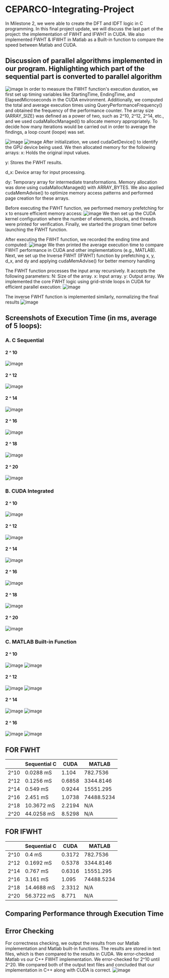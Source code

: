 # CEPARCO-Integrating-Project
In Milestone 2, we were able to create the DFT and IDFT logic in C programming. In this
final project update, we will discuss the last part of the project: the implementation of FWHT and
IFWHT in CUDA. We also implemented FWHT & IFWHT in Matlab as a Built-in function to compare the speed between
Matlab and CUDA.

## Discussion of parallel algorithms implemented in our program. Highlighting which part of the sequential part is converted to parallel algorithm
![image](https://github.com/user-attachments/assets/95d74559-ccbb-43e1-8e0d-6f2544a44ac5)
In order to measure the FWHT function's execution duration, we first set up timing variables like StartingTime, EndingTime, and ElapsedMicroseconds in the CUDA environment.  Additionally, we computed the total and average execution times using QueryPerformanceFrequency() and obtained the frequency of the performance counter.  The array size (ARRAY_SIZE) was defined as a power of two, such as 2^10, 2^12, 2^14, etc., and we used cudaMallocManaged() to allocate memory appropriately.  To decide how many iterations would be carried out in order to average the findings, a loop count (loope) was set.

![image](https://github.com/user-attachments/assets/6049963f-402a-40fa-8e2e-073998035d0d)
![image](https://github.com/user-attachments/assets/52a5d0ff-7a37-4ce6-996d-7fa88e1df9b6)
After initialization, we used cudaGetDevice() to identify the GPU device being used. We then allocated memory for the following arrays:
  x: Holds the original input values.

  y: Stores the FWHT results.

  d_x: Device array for input processing.

  dy: Temporary array for intermediate transformations.
Memory allocation was done using cudaMallocManaged() with ARRAY_BYTES. We also applied cudaMemAdvise() to optimize memory access patterns and performed page creation for these arrays.

Before executing the FWHT function, we performed memory prefetching for x to ensure efficient memory access:
![image](https://github.com/user-attachments/assets/1844fd10-43e1-4f78-8e39-aa720be33a5a)
We then set up the CUDA kernel configuration where the number of elements, blocks, and threads were printed for verification. Finally, we started the program timer before launching the FWHT function.

After executing the FWHT function, we recorded the ending time and computed:
![image](https://github.com/user-attachments/assets/31c11b6f-6c3d-4701-8a31-072cd21e3bfa)
We then printed the average execution time to compare FWHT performance in CUDA and other implementations (e.g., MATLAB).
Next, we set up the Inverse FWHT (IFWHT) function by prefetching x, y, d_x, and dy and applying cudaMemAdvise() for better memory handling

The FWHT function processes the input array recursively. It accepts the following parameters:
  N: Size of the array.
  x: Input array.
  y: Output array.
We implemented the core FWHT logic using grid-stride loops in CUDA for efficient parallel execution:
![image](https://github.com/user-attachments/assets/390affb7-4d65-4b5c-b1e8-5c9ffb698564)

The inverse FWHT function is implemented similarly, normalizing the final results
![image](https://github.com/user-attachments/assets/9bde867b-abf4-4ca0-b43a-00f3864e33ba)

## Screenshots of Execution Time (in ms, average of 5 loops):
### A. C Sequential 
#### 2 ^ 10
![image](https://github.com/user-attachments/assets/26b56a97-e6ee-4147-9a7b-167e4609ad1e)
#### 2 ^ 12
![image](https://github.com/user-attachments/assets/1843d694-670f-489f-9878-dfb37237f4a4)
#### 2 ^ 14
![image](https://github.com/user-attachments/assets/a35840cf-1ecf-405f-8c52-1fa239260144)
#### 2 ^ 16
![image](https://github.com/user-attachments/assets/239caffe-62e2-47e7-a949-c5007fadd849)
#### 2 ^ 18 
![image](https://github.com/user-attachments/assets/e68445ca-ee92-4e98-9323-268ba78f81ff)
#### 2 ^ 20
![image](https://github.com/user-attachments/assets/9403c3cb-85a1-4572-bde2-67338e65ec4e)

### B. CUDA Integrated 
#### 2 ^ 10
![image](https://github.com/user-attachments/assets/289b013b-316c-4d54-a896-a0d220bf32d1)
#### 2 ^ 12
![image](https://github.com/user-attachments/assets/c58892ec-d804-41c3-ab0c-b83ad15cee5b)
#### 2 ^ 14
![image](https://github.com/user-attachments/assets/88c8dce6-0b9c-4e32-875f-5752b165e299)
#### 2 ^ 16
![image](https://github.com/user-attachments/assets/43cf0d9a-3487-4a22-9595-d8a3f94f9ba9)
#### 2 ^ 18
![image](https://github.com/user-attachments/assets/4b0636f0-84ad-4df4-ba33-73a180b25dae)
#### 2 ^ 20
![image](https://github.com/user-attachments/assets/4d288a39-abec-492c-9635-01a27d6462d1)

### C. MATLAB Built-in Function
#### 2 ^ 10
![image](https://github.com/user-attachments/assets/fb33f3a9-e3a1-4683-a643-83c1085af1fb)
![image](https://github.com/user-attachments/assets/e394ddb2-79a6-4a60-8fe6-73d1a742783a)
#### 2 ^ 12
![image](https://github.com/user-attachments/assets/e704661c-bfa4-4bab-ac0f-a7f9284ac22d)
![image](https://github.com/user-attachments/assets/ba45a3c0-a588-46f9-b03f-154149639332)
#### 2 ^ 14
![image](https://github.com/user-attachments/assets/7569b2e0-15f7-487a-8776-1443e4ffc4e1)
![image](https://github.com/user-attachments/assets/99673904-2450-4d19-8b34-63b430feadb2)
#### 2 ^ 16
![image](https://github.com/user-attachments/assets/153a2f2c-6de9-416f-a51b-923aa58116aa)
![image](https://github.com/user-attachments/assets/31e1f168-027e-4076-b4ba-66e744e5686a)

## FOR FWHT
|  | **Sequential C** | **CUDA** | **MATLAB** |
| ------------- | ------------- | ------------- | ------------- |
| 2^10 | 0.0288 mS | 1.104  | 782.7536 | 
| 2^12 | 0.1256 mS | 0.6858  | 3344.8146 | 
| 2^14 | 0.549 mS | 0.9244  | 15551.295 | 
| 2^16 | 2.451 mS | 1.0738  | 74488.5234 | 
| 2^18 | 10.3672 mS | 2.2194| N/A | 
| 2^20 | 44.0258 mS | 8.5298  | N/A | 

## FOR IFWHT
|  | **Sequential C** | **CUDA** | **MATLAB** |
| ------------- | ------------- | ------------- | ------------- |
| 2^10 | 0.4 mS | 0.3172  | 782.7536 | 
| 2^12 | 0.1692 mS | 0.5378  | 3344.8146 | 
| 2^14 | 0.767 mS | 0.6316  | 15551.295 | 
| 2^16 | 3.161 mS | 1.095  | 74488.5234 | 
| 2^18 | 14.4688 mS | 2.3312  | N/A | 
| 2^20 | 56.3722 mS | 8.771  | N/A | 

## Comparing Performance through Execution Time

## Error Checking 
For correctness checking, we output the results from our Matlab implementation and
Matlab built-in functions. The results are stored in text files, which is then compared to the
results in CUDA. We error-checked Matlab vs our C++ FWHT implementation. We error-checked for 
2^10 until 2^20. We compared both of the output text files and concluded that our implementation 
in C++ along with CUDA is correct. 
![image](https://github.com/user-attachments/assets/c5361795-32c2-448f-b6c5-ad0694cf6d3e)

